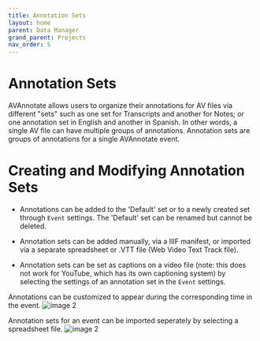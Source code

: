```yaml
---
title: Annotation Sets
layout: home
parent: Data Manager
grand_parent: Projects
nav_order: 5
---
```

# Annotation Sets
AVAnnotate allows users to organize their annotations for AV files via different "sets" such as one set for Transcripts and another for Notes; or one annotation set in English and another in Spanish. In other words, a single AV file can have multiple groups of annotations. Annotation sets are groups of annotations for a single AVAnnotate event.

# Creating and Modifying Annotation Sets
 
- Annotations can be added to the 'Default' set or to a newly created set through `Event` settings. The 'Default' set can be renamed but cannot be deleted.
  
- Annotation sets can be added manually, via a IIIF manifest, or imported via a separate spreadsheet or .VTT file (Web Video Text Track file).
  
- Annotation sets can be set as captions on a video file (note: this does not work for YouTube, which has its own captioning system) by selecting the settings of an annotation set in the `Event` settings. 

Annotations can be customized to appear during the corresponding time in the event.
![image 2](../../assets/annotationsimage3.png)

Annotation sets for an event can be imported seperately by selecting a spreadsheet file.
![image 2](../../assets/annotationsimage4.png)
